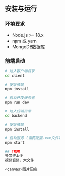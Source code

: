 ## 安装与运行

### 环境要求

- Node.js >= 18.x
- npm 或 yarn
- MongoDB数据库

### 前端启动

```bash
# 进入客户端目录
cd client

# 安装依赖
npm install

# 启动开发服务器
npm run dev

# 进入后端目录
cd backend

# 安装依赖
npm install

# 启动服务 (需要配置.env文件)
npm start

## TODO
多文件上传
视频音频，大文件

<canvas>图片压缩

